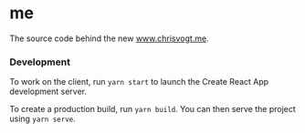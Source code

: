 # me

The source code behind the new www.chrisvogt.me.

### Development

To work on the client, run `yarn start` to launch the Create React App development server.

To create a production build, run `yarn build`. You can then serve the project using `yarn serve`.

